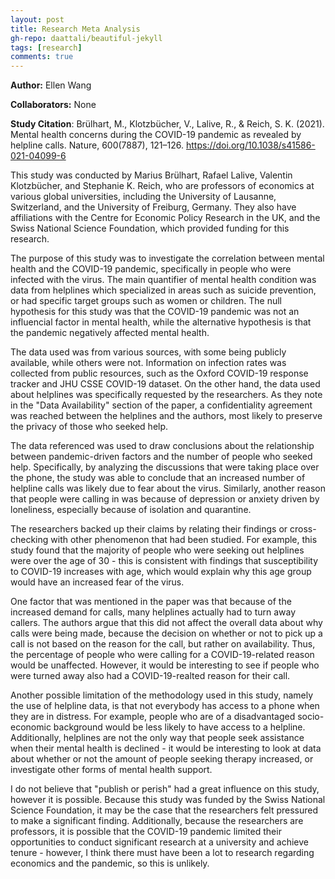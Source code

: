 ```yaml
---
layout: post
title: Research Meta Analysis
gh-repo: daattali/beautiful-jekyll
tags: [research]
comments: true
---
```


**Author:** Ellen Wang

**Collaborators:** None

**Study Citation**: Brülhart, M., Klotzbücher, V., Lalive, R., &amp; Reich, S. K. (2021). Mental health concerns during the COVID-19 pandemic as revealed by helpline calls. Nature, 600(7887), 121–126. https://doi.org/10.1038/s41586-021-04099-6 

This study was conducted by Marius Brülhart, Rafael Lalive, Valentin Klotzbücher, and Stephanie K. Reich, who are professors of economics at various global universities, including the University of Lausanne, Switzerland, and the University of Freiburg, Germany. They also have affiliations with the Centre for Economic Policy Research in the UK, and the Swiss National Science Foundation, which provided funding for this research.

The purpose of this study was to investigate the correlation between mental health and the COVID-19 pandemic, specifically in people who were infected with the virus. The main quantifier of mental health condition was data from helplines which specialized in areas such as suicide prevention, or had specific target groups such as women or children. The null hypothesis for this study was that the COVID-19 pandemic was not an influencial factor in mental health, while the alternative hypothesis is that the pandemic negatively affected mental health.

The data used was from various sources, with some being publicly available, while others were not. Information on infection rates was collected from public resources, such as the Oxford COVID-19 response tracker and JHU CSSE COVID-19 dataset. On the other hand, the data used about helplines was specifically requested by the researchers. As they note in the "Data Availability" section of the paper, a confidentiality agreement was reached between the helplines and the authors, most likely to preserve the privacy of those who seeked help. 

The data referenced was used to draw conclusions about the relationship between pandemic-driven factors and the number of people who seeked help. Specifically, by analyzing the discussions that were taking place over the phone, the study was able to conclude that an increased number of helpline calls was likely due to fear about the virus. Similarly, another reason that people were calling in was because of depression or anxiety driven by loneliness, especially because of isolation and quarantine. 

The researchers backed up their claims by relating their findings or cross-checking with other phenomenon that had been studied. For example, this study found that the majority of people who were seeking out helplines were over the age of 30 - this is consistent with findings that susceptibility to COVID-19 increases with age, which would explain why this age group would have an increased fear of the virus. 

One factor that was mentioned in the paper was that because of the increased demand for calls, many helplines actually had to turn away callers. The authors argue that this did not affect the overall data about why calls were being made, because the decision on whether or not to pick up a call is not based on the reason for the call, but rather on availability. Thus, the percentage of people who were calling for a COVID-19-related reason would be unaffected. However, it would be interesting to see if people who were turned away also had a COVID-19-realted reason for their call. 

Another possible limitation of the methodology used in this study, namely the use of helpline data, is that not everybody has access to a phone when they are in distress. For example, people who are of a disadvantaged socio-economic background would be less likely to have access to a helpline. Additionally, helplines are not the only way that people seek assistance when their mental health is declined - it would be interesting to look at data about whether or not the amount of people seeking therapy increased, or investigate other forms of mental health support.

I do not believe that "publish or perish" had a great influence on this study, however it is possible. Because this study was funded by the Swiss National Science Foundation, it may be the case that the researchers felt pressured to make a significant finding. Additionally, because the researchers are professors, it is possible that the COVID-19 pandemic limited their opportunities to conduct significant research at a university and achieve tenure - however, I think there must have been a lot to research regarding economics and the pandemic, so this is unlikely. 
